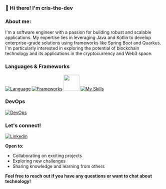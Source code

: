 ### 👋 Hi there! I'm cris-the-dev

### About me:
I'm a software engineer with a passion for building robust and scalable applications. My expertise lies in leveraging Java and Kotlin to develop enterprise-grade solutions using frameworks like Spring Boot and Quarkus. I'm particularly interested in exploring the potential of blockchain technology and its applications in the cryptocurrency and Web3 space.

### Languages & Frameworks

[![Language](https://skillicons.dev/icons?i=java,kotlin,solidity,cs,typescript,javascript&theme=light)](https://skillicons.dev)
[![Frameworks](https://skillicons.dev/icons?i=spring&theme=light)](https://skillicons.dev)
<img src="https://encrypted-tbn0.gstatic.com/images?q=tbn:ANd9GcTp0pGpmve1SdfSjHLxlv7oJONd5KAVs_tsvQ&s" width="50" height="50">
[![My Skills](https://skillicons.dev/icons?i=nodejs,react,redux&theme=light)](https://skillicons.dev)

### DevOps
[![DevOps](https://skillicons.dev/icons?i=aws,docker,git,jenkins,gradle,kafka,kubernetes,redis&theme=light)](https://skillicons.dev)

### Let's connect!
[![Linkedin](https://skillicons.dev/icons?i=linkedin&theme=light)](https://www.linkedin.com/in/tiennln/)

**Open to:**
* Collaborating on exciting projects
* Exploring new challenges
* Sharing knowledge and learning from others

**Feel free to reach out if you have any questions or want to chat about technology!**
